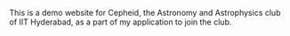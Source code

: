 This is a demo website for Cepheid, the Astronomy and Astrophysics club of IIT Hyderabad, as a part of my application to join the club.
